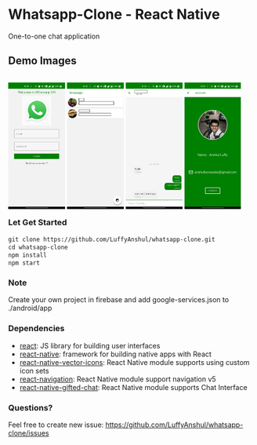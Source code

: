 # Whatsapp-Clone - React Native
One-to-one chat application

## Demo Images

<p style="float: left">
    <img src="/images/img1.jpg" width="23%" />
    <img src="/images/img2.jpg" width="23%" />
    <img src="/images/img3.jpg" width="23%" />
    <img src="/images/img4.jpg" width="23%" />
</p>

### Let Get Started

    git clone https://github.com/LuffyAnshul/whatsapp-clone.git
    cd whatsapp-clone
    npm install
    npm start

### Note
Create your own project in firebase and add google-services.json to ./android/app

### Dependencies

- [react](https://github.com/facebook/react): JS library for building user interfaces
- [react-native](https://github.com/facebook/react-native): framework for building native apps with React
- [react-native-vector-icons](https://github.com/oblador/react-native-vector-icons): React Native module supports using custom icon sets
- [react-navigation](https://github.com/react-navigation/react-navigation/): React Native module support navigation v5
- [react-native-gifted-chat](https://github.com/FaridSafi/react-native-gifted-chat): React Native module supports Chat Interface

### Questions? 

Feel free to create new issue: https://github.com/LuffyAnshul/whatsapp-clone/issues

